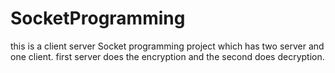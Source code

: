 # SocketProgramming
this is a client server Socket programming project which has two server and one client. first server does the encryption and the second does decryption.